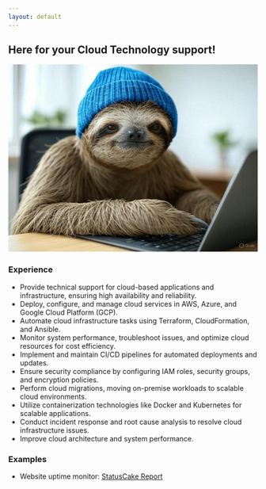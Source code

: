 ```yaml
---
layout: default
---
```


## Here for your Cloud Technology support!

![Image of david](/assets/images/david_sloth.jpg)

### Experience
- Provide technical support for cloud-based applications and infrastructure, ensuring high availability and reliability.
- Deploy, configure, and manage cloud services in AWS, Azure, and Google Cloud Platform (GCP).
- Automate cloud infrastructure tasks using Terraform, CloudFormation, and Ansible.
- Monitor system performance, troubleshoot issues, and optimize cloud resources for cost efficiency.
- Implement and maintain CI/CD pipelines for automated deployments and updates.
- Ensure security compliance by configuring IAM roles, security groups, and encryption policies.
- Perform cloud migrations, moving on-premise workloads to scalable cloud environments.
- Utilize containerization technologies like Docker and Kubernetes for scalable applications.
- Conduct incident response and root cause analysis to resolve cloud infrastructure issues.
- Improve cloud architecture and system performance.

### Examples
- Website uptime monitor:
[StatusCake Report](https://status.daveloper.com/)

